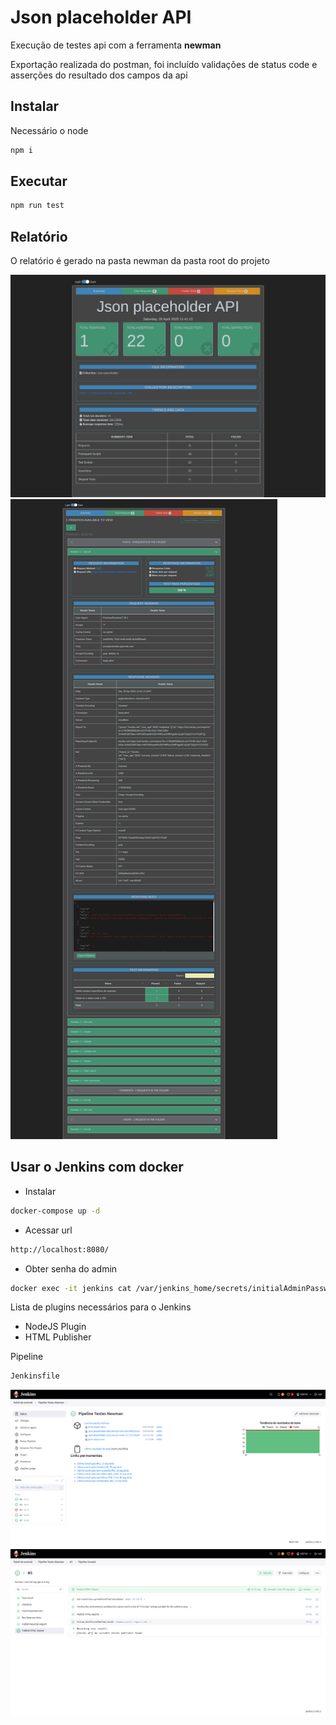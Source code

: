 # Json placeholder API

Execução de testes api com a ferramenta **newman**

Exportação realizada do postman, foi incluído validações de status code e asserções do resultado dos campos da api

## Instalar

Necessário o node

```bash
npm i
```

## Executar

```bash
npm run test
```

## Relatório

O relatório é gerado na pasta newman da pasta root do projeto

![Screenshot-1](screenshots/screenshot-1.png)
![Screenshot-2](screenshots/screenshot-2.png)

## Usar o Jenkins com docker

- Instalar

```bash
docker-compose up -d
```

- Acessar url

```bash
http://localhost:8080/
```

- Obter senha do admin

```bash
docker exec -it jenkins cat /var/jenkins_home/secrets/initialAdminPassword
```

Lista de plugins necessários para o Jenkins

- NodeJS Plugin
- HTML Publisher

Pipeline

```bash
Jenkinsfile
```

![Screenshot-3](screenshots/screenshot-3.png)
![Screenshot-4](screenshots/screenshot-4.png)
